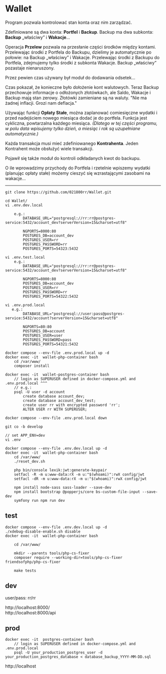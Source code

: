 # Wallet

Program pozwala kontrolować stan konta oraz nim zarządzać.

Zdefiniowane są dwa konta: **Portfel** i **Backup**.
Backup ma dwa subkonta: **Backup** „właściwy” i **Wakacje**…

Operacja **Przelew** pozwala na przesłanie części środków między kontami.
Przelewając środki z Portfela do Backupu, dzielimy je automatycznie po połowie: 
na Backup „właściwy” i Wakacje.
Przelewając środki z Backupu do Portfela, zdejmujemy tylko środki z subkonta 
Wakacje. Backup „właściwy” pozastaje nienaruszony.

Przez pewien czas używany był moduł do dodawania odsetek...

Czas pokazał, że konieczne było dołożenie kont walutowych.
Teraz Backup przechowuje informacje o odłożonych złotówkach, ale Saldo, Wakacje i Backup
mają stan zerowy. Złotówki zamieniane są na waluty.
"Nie ma żadnej inflacji. Grozi nam deflacja."

Używając funkcji **Opłaty Stałe**, można zaplanować comiesięczne wydatki i przed 
nadejściem nowego miesiąca dodać je do portfela. Funkcja jest cykliczna, 
powtarzalna każdego miesiąca. _(Dlatego w tej części programu, w polu data 
wpisujemy tylko dzień, a miesiąc i rok są uzupełniane automatycznie.)_

Każda transakcja musi mieć zdefiniowanego **Kontrahenta**.
Jeden Kontrahent może obsłużyć wiele transakcji.

Pojawił się także moduł do kontroli odkładanych kwot do backupu.

O ile wprowadzimy przychody do Portfela i rzetelnie wpiszemy wydatki (planując 
opłaty stałe) możemy cieszyć się wzrastającymi zasobami na wakacje...

---  
 
```shell
git clone https://github.com/021800rr/Wallet.git

cd Wallet/
vi .env.dev.local

    e.g.:
        DATABASE_URL="postgresql://rr:rr@postgres-service:5432/account_dev?serverVersion=15&charset=utf8"

        NGPORTS=8000:80
        POSTGRES_DB=account_dev
        POSTGRES_USER=rr
        POSTGRES_PASSWORD=rr
        POSTGRES_PORTS=54323:5432
        
vi .env.test.local
    e.g.:
        DATABASE_URL="postgresql://rr:rr@postgres-service:5432/account_dev?serverVersion=15&charset=utf8"

        NGPORTS=8000:80
        POSTGRES_DB=account_dev
        POSTGRES_USER=rr
        POSTGRES_PASSWORD=rr
        POSTGRES_PORTS=54322:5432

vi .env.prod.local
   e.g.:
        DATABASE_URL="postgresql://user:pass@postgres-service:5432/account?serverVersion=15&charset=utf8"

        NGPORTS=80:80
        POSTGRES_DB=account
        POSTGRES_USER=user
        POSTGRES_PASSWORD=pass
        POSTGRES_PORTS=54321:5432

docker compose --env-file .env.prod.local up -d
docker exec -it  wallet-php-container bash
    cd /var/www/
    composer install

docker exec -it  wallet-postgres-container bash 
    // login as SUPERUSER defined in docker-compose.yml and .env.prod.local ^^^
    // e.g.:
    psql -U user -d account
        create database account_dev;
        create database account_dev_test;
        create user rr with encrypted password 'rr';
        ALTER USER rr WITH SUPERUSER;

docker compose --env-file .env.prod.local down

git co -b develop

// set APP_ENV=dev
vi .env

docker compose --env-file .env.dev.local up -d
docker exec -it  wallet-php-container bash
    cd /var/www/
    ./reset_dev.sh

    php bin/console lexik:jwt:generate-keypair
    setfacl -R -m u:www-data:rX -m u:"$(whoami)":rwX config/jwt
    setfacl -dR -m u:www-data:rX -m u:"$(whoami)":rwX config/jwt
    
    npm install node-sass sass-loader --save-dev
    npm install bootstrap @popperjs/core bs-custom-file-input --save-dev
    symfony run npm run dev

```

## test

```shell
docker compose --env-file .env.dev.local up -d
./xdebug-disable-enable.sh disable
docker exec -it  wallet-php-container bash

    cd /var/www/

    mkdir --parents tools/php-cs-fixer
    composer require --working-dir=tools/php-cs-fixer friendsofphp/php-cs-fixer
    
    make tests
```

## dev

user/pass: rr/rr

http://localhost:8000/  
http://localhost:8000/api

## prod

```shell
docker exec -it  postgres-container bash 
    // login as SUPERUSER defined in docker-compose.yml and .env.prod.local
    psql -U your_production_postgres_user -d your_production_postgres_database < database_backup_YYYY-MM-DD.sql
```

http://localhost
